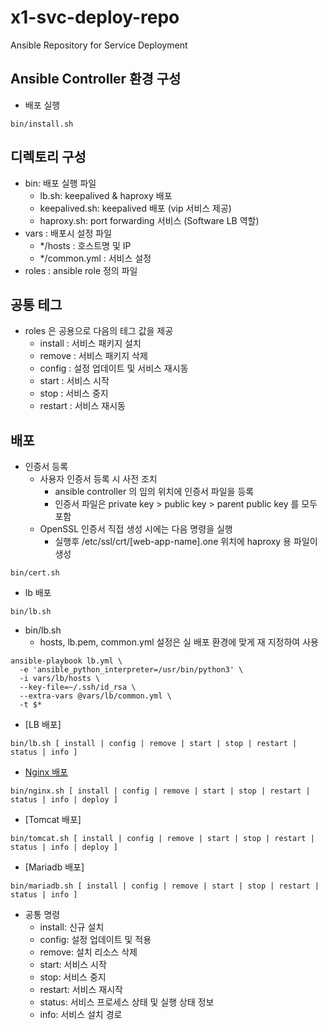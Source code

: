 # x1-svc-deploy-repo
Ansible Repository for Service Deployment

## Ansible Controller 환경 구성
- 배포 실행 
```
bin/install.sh
```
## 디렉토리 구성
- bin: 배포 실행 파일
  - lb.sh: keepalived & haproxy 배포
  - keepalived.sh: keepalived 배포 (vip 서비스 제공)
  - haproxy.sh: port forwarding 서비스 (Software LB 역할)
- vars : 배포시 설정 파일
  - */hosts : 호스트명 및 IP
  - */common.yml : 서비스 설정
- roles : ansible role 정의 파일

## 공통 테그
- roles 은 공용으로 다음의 테그 값을 제공
  - install : 서비스 패키지 설치
  - remove : 서비스 패키지 삭제
  - config : 설정 업데이트 및 서비스 재시동
  - start : 서비스 시작
  - stop : 서비스 중지
  - restart : 서비스 재시동
  
## 배포
- 인증서 등록
  - 사용자 인증서 등록 시 사전 조치
    - ansible controller 의 임의 위치에 인증서 파일을 등록
    - 인증서 파일은 private key > public key > parent public key 를 모두 포함
  - OpenSSL 인증서 직접 생성 시에는 다음 명령을 실행
    - 실행후 /etc/ssl/crt/[web-app-name].one 위치에 haproxy 용 파일이 생성
```
bin/cert.sh
```
- lb 배포
```
bin/lb.sh
```
- bin/lb.sh 
  - hosts, lb.pem, common.yml 설정은 실 배포 환경에 맞게 재 지정하여 사용
```
ansible-playbook lb.yml \
  -e 'ansible_python_interpreter=/usr/bin/python3' \
  -i vars/lb/hosts \
  --key-file=~/.ssh/id_rsa \
  --extra-vars @vars/lb/common.yml \
  -t $*
```
- [LB 배포]
```
bin/lb.sh [ install | config | remove | start | stop | restart | status | info ]
```
- [Nginx 배포](docs/nginx.md)
```
bin/nginx.sh [ install | config | remove | start | stop | restart | status | info | deploy ]
```
- [Tomcat 배포]
```
bin/tomcat.sh [ install | config | remove | start | stop | restart | status | info | deploy ]
```
- [Mariadb 배포]
```
bin/mariadb.sh [ install | config | remove | start | stop | restart | status | info ]
```
- 공통 명령
  - install: 신규 설치
  - config: 설정 업데이트 및 적용
  - remove: 설치 리소스 삭제
  - start: 서비스 시작
  - stop: 서비스 중지
  - restart: 서비스 재시작
  - status: 서비스 프로세스 상태 및 실행 상태 정보
  - info: 서비스 설치 경로
  
